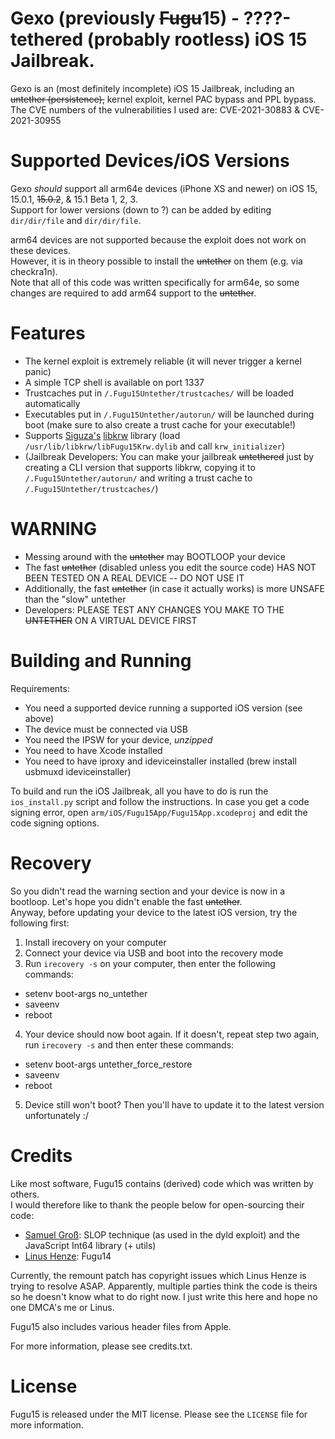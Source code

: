 # Gexo (previously ~~Fugu~~15) - ????-tethered (probably rootless) iOS 15 Jailbreak.

Gexo is an (most definitely incomplete) iOS 15 Jailbreak, including an ~~untether (persistence),~~ kernel exploit, kernel PAC bypass and PPL bypass.
The CVE numbers of the vulnerabilities I used are: CVE-2021-30883 & CVE-2021-30955

# Supported Devices/iOS Versions

Gexo *should* support all arm64e devices (iPhone XS and newer) on iOS 15, 15.0.1, ~~15.0.2~~, & 15.1 Beta 1, 2, 3.  
Support for lower versions (down to ?) can be added by editing `dir/dir/file` and `dir/dir/file`.  

arm64 devices are not supported because the exploit does not work on these devices.  
However, it is in theory possible to install the ~~untether~~ on them (e.g. via checkra1n).  
Note that all of this code was written specifically for arm64e, so some changes are required to add arm64 support to the ~~untether~~.

# Features

- The kernel exploit is extremely reliable (it will never trigger a kernel panic)
- A simple TCP shell is available on port 1337
- Trustcaches put in `/.Fugu15Untether/trustcaches/` will be loaded automatically
- Executables put in `/.Fugu15Untether/autorun/` will be launched during boot (make sure to also create a trust cache for your executable!)
- Supports [Siguza's](https://twitter.com/s1guza) [libkrw](https://github.com/Siguza/libkrw) library (load `/usr/lib/libkrw/libFugu15Krw.dylib` and call `krw_initializer`)
- (Jailbreak Developers: You can make your jailbreak ~~untethered~~ just by creating a CLI version that supports libkrw, copying it to `/.Fugu15Untether/autorun/` and writing a trust cache to `/.Fugu15Untether/trustcaches/`)

# WARNING

- Messing around with the ~~untether~~ may BOOTLOOP your device
- The fast ~~untether~~ (disabled unless you edit the source code) HAS NOT BEEN TESTED ON A REAL DEVICE -- DO NOT USE IT
- Additionally, the fast ~~untether~~ (in case it actually works) is more UNSAFE than the "slow" untether
- Developers: PLEASE TEST ANY CHANGES YOU MAKE TO THE ~~UNTETHER~~ ON A VIRTUAL DEVICE FIRST

# Building and Running

Requirements:
- You need a supported device running a supported iOS version (see above)
- The device must be connected via USB
- You need the IPSW for your device, *unzipped*
- You need to have Xcode installed
- You need to have iproxy and ideviceinstaller installed (brew install usbmuxd ideviceinstaller)

To build and run the iOS Jailbreak, all you have to do is run the `ios_install.py` script and follow the instructions.
In case you get a code signing error, open `arm/iOS/Fugu15App/Fugu15App.xcodeproj` and edit the code signing options.

# Recovery

So you didn't read the warning section and your device is now in a bootloop. Let's hope you didn't enable the fast ~~untether~~.  
Anyway, before updating your device to the latest iOS version, try the following first:

1. Install irecovery on your computer
2. Connect your device via USB and boot into the recovery mode
3. Run `irecovery -s` on your computer, then enter the following commands:
- setenv boot-args no_untether
- saveenv
- reboot
4. Your device should now boot again. If it doesn't, repeat step two again, run `irecovery -s` and then enter these commands:
- setenv boot-args untether_force_restore
- saveenv
- reboot
5. Device still won't boot? Then you'll have to update it to the latest version unfortunately :/

# Credits

Like most software, Fugu15 contains (derived) code which was written by others.  
I would therefore like to thank the people below for open-sourcing their code:

- [Samuel Groß](https://twitter.com/5aelo): SLOP technique (as used in the dyld exploit) and the JavaScript Int64 library (+ utils)
- [Linus Henze](https://twitter.com/linushenze): Fugu14

Currently, the remount patch has copyright issues which Linus Henze is trying to resolve ASAP. Apparently, multiple parties think the code is theirs so he doesn't know what to do right now. I just write this here and hope no one DMCA's me or Linus.

Fugu15 also includes various header files from Apple.  

For more information, please see credits.txt.

# License

Fugu15 is released under the MIT license. Please see the `LICENSE` file for more information.
